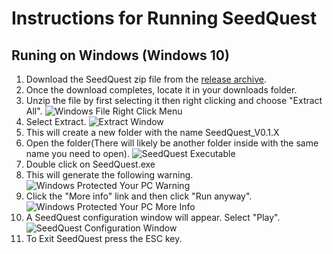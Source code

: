 # Instructions for Running SeedQuest

## Runing on Windows (Windows 10)

1. Download the SeedQuest zip file from the [release archive](https://github.com/reputage/seedQuest/releases).
2. Once the download completes, locate it in your downloads folder.
3. Unzip the file by first selecting it then right clicking and choose "Extract All".
![Windows File Right Click Menu](https://github.com/reputage/seedQuest/blob/master/docs/images/windows_file_right_click_menu.png)
4. Select Extract.
![Extract Window](https://github.com/reputage/seedQuest/blob/master/docs/images/windows_extract_zip_file_destination_window.png)
5. This will create a new folder with the name SeedQuest_V0.1.X
6. Open the folder(There will likely be another folder inside with the same name you need to open).
![SeedQuest Executable](https://github.com/reputage/seedQuest/blob/master/docs/images/windows_extracted_seedquest_folder.png)
7. Double click on SeedQuest.exe 
8. This will generate the following warning.
![Windows Protected Your PC Warning](https://github.com/reputage/seedQuest/blob/master/docs/images/windows_protected_your_pc_warning.png)
9. Click the "More info" link and then click "Run anyway". 
![Windows Protected Your PC More Info](https://github.com/reputage/seedQuest/blob/master/docs/images/windows_protected_your_pc_more_info_view.png)
10. A SeedQuest configuration window will appear. Select "Play".
![SeedQuest Configuration Window](https://github.com/reputage/seedQuest/blob/master/docs/images/seedQuest_configuration_window.png)
11. To Exit SeedQuest press the ESC key. 
